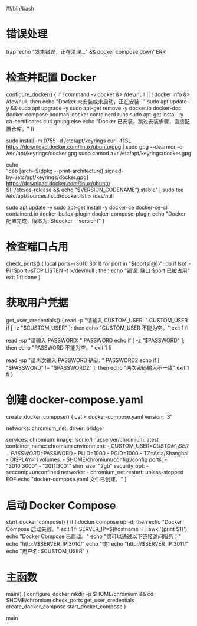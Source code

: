 #!/bin/bash

# 错误处理
trap 'echo "发生错误，正在清理..." && docker compose down' ERR

# 检查并配置 Docker
configure_docker() {
   if ! command -v docker &> /dev/null || ! docker info &> /dev/null; then
       echo "Docker 未安装或未启动，正在安装..."
       sudo apt update -y && sudo apt upgrade -y
       sudo apt-get remove -y docker.io docker-doc docker-compose podman-docker containerd runc
       sudo apt-get install -y ca-certificates curl gnupg
   else
       echo "Docker 已安装，跳过安装步骤，直接配置仓库。"
   fi

   sudo install -m 0755 -d /etc/apt/keyrings
   curl -fsSL https://download.docker.com/linux/ubuntu/gpg | sudo gpg --dearmor -o /etc/apt/keyrings/docker.gpg
   sudo chmod a+r /etc/apt/keyrings/docker.gpg

   echo \
   "deb [arch=$(dpkg --print-architecture) signed-by=/etc/apt/keyrings/docker.gpg] https://download.docker.com/linux/ubuntu \
   $(. /etc/os-release && echo "$VERSION_CODENAME") stable" | sudo tee /etc/apt/sources.list.d/docker.list > /dev/null

   sudo apt update -y
   sudo apt-get install -y docker-ce docker-ce-cli containerd.io docker-buildx-plugin docker-compose-plugin
   echo "Docker 配置完成，版本为: $(docker --version)"
}

# 检查端口占用
check_ports() {
   local ports=(3010 3011)
   for port in "${ports[@]}"; do
       if lsof -Pi :$port -sTCP:LISTEN -t >/dev/null ; then
           echo "错误: 端口 $port 已被占用"
           exit 1
       fi
   done
}

# 获取用户凭据
get_user_credentials() {
   read -p "请输入 CUSTOM_USER: " CUSTOM_USER
   if [ -z "$CUSTOM_USER" ]; then
       echo "CUSTOM_USER 不能为空。"
       exit 1
   fi

   read -sp "请输入 PASSWORD: " PASSWORD
   echo
   if [ -z "$PASSWORD" ]; then
       echo "PASSWORD 不能为空。"
       exit 1
   fi

   read -sp "请再次输入 PASSWORD 确认: " PASSWORD2
   echo
   if [ "$PASSWORD" != "$PASSWORD2" ]; then
       echo "两次密码输入不一致"
       exit 1
   fi
}

# 创建 docker-compose.yaml
create_docker_compose() {
   cat <<EOF > docker-compose.yaml
version: '3'

networks:
 chromium_net:
   driver: bridge

services:
 chromium:
   image: lscr.io/linuxserver/chromium:latest
   container_name: chromium
   environment:
     - CUSTOM_USER=$CUSTOM_USER
     - PASSWORD=$PASSWORD
     - PUID=1000
     - PGID=1000
     - TZ=Asia/Shanghai
     - DISPLAY=:1
   volumes:
     - $HOME/chromium/config:/config
   ports:
     - "3010:3000"
     - "3011:3001"
   shm_size: "2gb"
   security_opt:
     - seccomp=unconfined
   networks:
     - chromium_net
   restart: unless-stopped
EOF
   echo "docker-compose.yaml 文件已创建。"
}

# 启动 Docker Compose
start_docker_compose() {
   if ! docker compose up -d; then
       echo "Docker Compose 启动失败。"
       exit 1
   fi
   SERVER_IP=$(hostname -I | awk '{print $1}')
   echo "Docker Compose 已启动。"
   echo "您可以通过以下链接访问服务："
   echo "http://$SERVER_IP:3010/"
   echo "或"
   echo "http://$SERVER_IP:3011/"
   echo "用户名: $CUSTOM_USER"
}

# 主函数
main() {
   configure_docker
   mkdir -p $HOME/chromium && cd $HOME/chromium
   check_ports
   get_user_credentials
   create_docker_compose
   start_docker_compose
}

main

